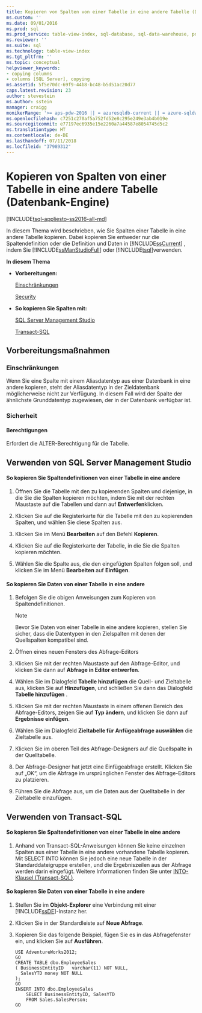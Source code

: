 ```yaml
---
title: Kopieren von Spalten von einer Tabelle in eine andere Tabelle (Datenbank-Engine) | Microsoft-Dokumentation
ms.custom: ''
ms.date: 09/01/2016
ms.prod: sql
ms.prod_service: table-view-index, sql-database, sql-data-warehouse, pdw
ms.reviewer: ''
ms.suite: sql
ms.technology: table-view-index
ms.tgt_pltfrm: ''
ms.topic: conceptual
helpviewer_keywords:
- copying columns
- columns [SQL Server], copying
ms.assetid: 5f5e70dc-69f9-44b8-bc48-b5d51ac20d77
caps.latest.revision: 23
author: stevestein
ms.author: sstein
manager: craigg
monikerRange: '>= aps-pdw-2016 || = azuresqldb-current || = azure-sqldw-latest || >= sql-server-2016 || = sqlallproducts-allversions'
ms.openlocfilehash: c7251c270af5a752fd52e8c295e249e3ab4b019e
ms.sourcegitcommit: e77197ec6935e15e2260a7a44587e8054745d5c2
ms.translationtype: HT
ms.contentlocale: de-DE
ms.lasthandoff: 07/11/2018
ms.locfileid: "37989312"
---
```

# <a name="copy-columns-from-one-table-to-another-database-engine"></a>Kopieren von Spalten von einer Tabelle in eine andere Tabelle (Datenbank-Engine)
[!INCLUDE[tsql-appliesto-ss2016-all-md](../../includes/tsql-appliesto-ss2016-all-md.md)]

  In diesem Thema wird beschrieben, wie Sie Spalten einer Tabelle in eine andere Tabelle kopieren. Dabei kopieren Sie entweder nur die Spaltendefinition oder die Definition und Daten in [!INCLUDE[ssCurrent](../../includes/sscurrent-md.md)] , indem Sie [!INCLUDE[ssManStudioFull](../../includes/ssmanstudiofull-md.md)] oder [!INCLUDE[tsql](../../includes/tsql-md.md)]verwenden.  
  
 **In diesem Thema**  
  
-   **Vorbereitungen:**  
  
     [Einschränkungen](#Restrictions)  
  
     [Security](#Security)  
  
-   **So kopieren Sie Spalten mit:**  
  
     [SQL Server Management Studio](#SSMSProcedure)  
  
     [Transact-SQL](#TsqlProcedure)  
  
##  <a name="BeforeYouBegin"></a> Vorbereitungsmaßnahmen  
  
###  <a name="Restrictions"></a> Einschränkungen  
 Wenn Sie eine Spalte mit einem Aliasdatentyp aus einer Datenbank in eine andere kopieren, steht der Aliasdatentyp in der Zieldatenbank möglicherweise nicht zur Verfügung. In diesem Fall wird der Spalte der ähnlichste Grunddatentyp zugewiesen, der in der Datenbank verfügbar ist.  
  
###  <a name="Security"></a> Sicherheit  
  
####  <a name="Permissions"></a> Berechtigungen  
 Erfordert die ALTER-Berechtigung für die Tabelle.  
  
##  <a name="SSMSProcedure"></a> Verwenden von SQL Server Management Studio  
  
#### <a name="to-copy-column-definitions-from-one-table-to-another"></a>So kopieren Sie Spaltendefinitionen von einer Tabelle in eine andere  
  
1.  Öffnen Sie die Tabelle mit den zu kopierenden Spalten und diejenige, in die Sie die Spalten kopieren möchten, indem Sie mit der rechten Maustaste auf die Tabellen und dann auf **Entwerfen**klicken.  
  
2.  Klicken Sie auf die Registerkarte für die Tabelle mit den zu kopierenden Spalten, und wählen Sie diese Spalten aus.  
  
3.  Klicken Sie im Menü **Bearbeiten** auf den Befehl **Kopieren**.  
  
4.  Klicken Sie auf die Registerkarte der Tabelle, in die Sie die Spalten kopieren möchten.  
  
5.  Wählen Sie die Spalte aus, die den eingefügten Spalten folgen soll, und klicken Sie im Menü **Bearbeiten** auf **Einfügen**.  
  
#### <a name="to-copy-data-from-one-table-to-another"></a>So kopieren Sie Daten von einer Tabelle in eine andere  
  
1.  Befolgen Sie die obigen Anweisungen zum Kopieren von Spaltendefinitionen.  
  
    > [!NOTE]  
    >  Bevor Sie Daten von einer Tabelle in eine andere kopieren, stellen Sie sicher, dass die Datentypen in den Zielspalten mit denen der Quellspalten kompatibel sind.  
  
2.  Öffnen eines neuen Fensters des Abfrage-Editors 

3.  Klicken Sie mit der rechten Maustaste auf den Abfrage-Editor, und klicken Sie dann auf **Abfrage in Editor entwerfen**. 

4.  Wählen Sie im Dialogfeld **Tabelle hinzufügen** die Quell- und Zieltabelle aus, klicken Sie auf **Hinzufügen**, und schließen Sie dann das Dialogfeld **Tabelle hinzufügen** . 

5.  Klicken Sie mit der rechten Maustaste in einem offenen Bereich des Abfrage-Editors, zeigen Sie auf **Typ ändern**, und klicken Sie dann auf **Ergebnisse einfügen**.  

6.  Wählen Sie im Dialogfeld **Zieltabelle für Anfügeabfrage auswählen** die Zieltabelle aus. 

7.  Klicken Sie im oberen Teil des Abfrage-Designers auf die Quellspalte in der Quelltabelle.

8. Der Abfrage-Designer hat jetzt eine Einfügeabfrage erstellt. Klicken Sie auf „OK“, um die Abfrage im ursprünglichen Fenster des Abfrage-Editors zu platzieren.  

9.  Führen Sie die Abfrage aus, um die Daten aus der Quelltabelle in der Zieltabelle einzufügen.

  
##  <a name="TsqlProcedure"></a> Verwenden von Transact-SQL  
  
#### <a name="to-copy-column-definitions-from-one-table-to-another"></a>So kopieren Sie Spaltendefinitionen von einer Tabelle in eine andere  
  
1.  Anhand von Transact-SQL-Anweisungen können Sie keine einzelnen Spalten aus einer Tabelle in eine andere vorhandene Tabelle kopieren. Mit SELECT INTO können Sie jedoch eine neue Tabelle in der Standarddateigruppe erstellen, und die Ergebniszeilen aus der Abfrage werden darin eingefügt. Weitere Informationen finden Sie unter [INTO-Klausel &#40;Transact-SQL&#41;](../../t-sql/queries/select-into-clause-transact-sql.md).  
  
#### <a name="to-copy-data-from-one-table-to-another"></a>So kopieren Sie Daten von einer Tabelle in eine andere  
  
1.  Stellen Sie im **Objekt-Explorer** eine Verbindung mit einer [!INCLUDE[ssDE](../../includes/ssde-md.md)]-Instanz her.  
  
2.  Klicken Sie in der Standardleiste auf **Neue Abfrage**.  
  
3.  Kopieren Sie das folgende Beispiel, fügen Sie es in das Abfragefenster ein, und klicken Sie auf **Ausführen**.  
  
    ```  
    USE AdventureWorks2012;  
    GO  
    CREATE TABLE dbo.EmployeeSales  
    ( BusinessEntityID   varchar(11) NOT NULL,  
      SalesYTD money NOT NULL  
    );  
    GO  
    INSERT INTO dbo.EmployeeSales  
        SELECT BusinessEntityID, SalesYTD   
        FROM Sales.SalesPerson;  
    GO  
    ```  
  
  
